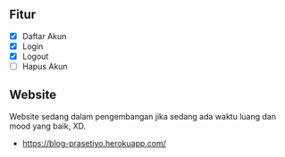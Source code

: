 ## Fitur
- [x] Daftar Akun
- [x] Login
- [x] Logout
- [ ] Hapus Akun 

## Website
Website sedang dalam pengembangan jika sedang ada waktu luang dan mood yang baik, XD.
- https://blog-prasetiyo.herokuapp.com/
